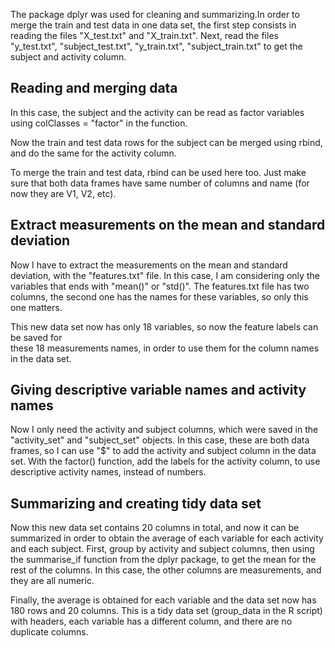 The package dplyr was used for cleaning and summarizing.In order to merge the train and test data in one data set, the first step consists in reading the files "X_test.txt" and "X_train.txt". Next, read the files "y_test.txt", "subject_test.txt", "y_train.txt", "subject_train.txt" to get the subject and activity column.

## **Reading and merging data**

In this case, the subject and the activity can be read as factor variables using 
colClasses = "factor" in the function.

Now the train and test data rows for the subject can be merged using rbind, and do the 
same for the activity column.

To merge the train and test data, rbind can be used here too. Just make sure that both
data frames have same number of columns and name (for now they are V1, V2, etc).

## **Extract measurements on the mean and standard deviation**

Now I have to extract the measurements on the mean and standard deviation, with the 
"features.txt" file. In this case, I am considering only the variables that ends with 
"mean()" or "std()". The features.txt file has two columns, the second one has the names
for these variables, so only this one matters.

This new data set now has only 18 variables, so now the feature labels can be saved for  
these 18 measurements names, in order to use them for the column names in the data set.

## **Giving descriptive variable names and activity names**

Now I only need the activity and subject columns, which were saved in the "activity_set"
and "subject_set" objects. In this case, these are both data frames, so I can use "$"
to add the activity and subject column in the data set.
With the factor() function, add the labels for the activity column, to use descriptive
activity names, instead of numbers.

## **Summarizing and creating tidy data set**

Now this new data set contains 20 columns in total, and now it can be summarized in
order to obtain the average of each variable for each activity and each subject.
First, group by activity and subject columns, then using the summarise_if function from
the dplyr package, to get the mean for the rest of the columns. In this case, the other
columns are measurements, and they are all numeric.

Finally, the average is obtained for each variable and the data set now has 180 rows
and 20 columns. This is a tidy data set (group_data in the R script) with headers, each variable has a different column,
and there are no duplicate columns.
